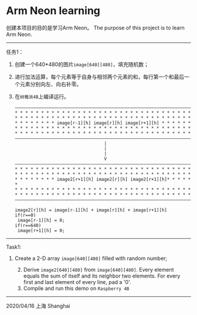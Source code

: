 # Arm Neon learning

创建本项目的目的是学习Arm Neon。
The purpose of this project is to learn Arm Neon.

----------------------
任务1：

1. 创建一个640*480的图片`image[640][480]`，填充随机数；

2. 进行加法运算，每个元素等于自身与相邻两个元素的和，每行第一个和最后一个元素分别向左、向右补零。

3. 在`树莓派4B`上编译运行。

   ```
   ————————————————————————————————————————————————————————————————————
   * * * * * * * * * * * * * * * * * * * * * * * * * * * * * * * * * * 
   * * * * * * * * * * * * * * * * * * * * * * * * * * * * * * * * * * 
   * * * * * * * * image[r-1][h] image[r][h] image[r+1][h] * * * * * *
   * * * * * * * * * * * * * * * * * * * * * * * * * * * * * * * * * * 
   * * * * * * * * * * * * * * * * * * * * * * * * * * * * * * * * * * 
   ————————————————————————————————————————————————————————————————————
                                     |
                                     |
                                     |
                                     V
   ————————————————————————————————————————————————————————————————————
   * * * * * * * * * * * * * * * * * * * * * * * * * * * * * * * * * * 
   * * * * * * * * * * * * * * * * * * * * * * * * * * * * * * * * * * 
   * * * * * * * * image2[r+1][h] image2[r][h] image2[r+1][h]* * * * * *
   * * * * * * * * * * * * * * * * * * * * * * * * * * * * * * * * * * 
   * * * * * * * * * * * * * * * * * * * * * * * * * * * * * * * * * * 
   ————————————————————————————————————————————————————————————————————
   
   image2[r][h] = image[r-1][h] + image[r][h] + image[r+1][h]
   if(r==0)
   	image[r-1][h] = 0;
   if(r==640)
   	image[r+1][h] = 0;
   ```

   

----------------------
Task1:

1. Create a 2-D array `image[640][480]` filled with random number;

 	2. Derive  `image2[640][480]` from `image[640][480]`. Every element equals the sum of itself and its neighbor two elements. For every first and last element of every line, pad a '0'.
 	3. Compile and run this demo on `Raspberry 4B`

----------------------



2020/04/16
上海 Shanghai